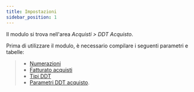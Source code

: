 ```yaml
---
title: Impostazioni
sidebar_position: 1
---
```


Il modulo si trova nell'area *Acquisti > DDT Acquisto*.

Prima di utilizzare il modulo, è necessario compilare i seguenti parametri e tabelle:     
> - [Numerazioni](/docs/configurations/tables/fluentis-numerations)
> - [Fatturato acquisti](/docs/configurations/tables/purchase/purchase-price-list-type)
> - [Tipi DDT](/docs/configurations/tables/purchase/purchase-delivery-notes-type)
> - [Parametri DDT acquisto](/docs/configurations/parameters/purchase/purchase-delivery-note-parameters).